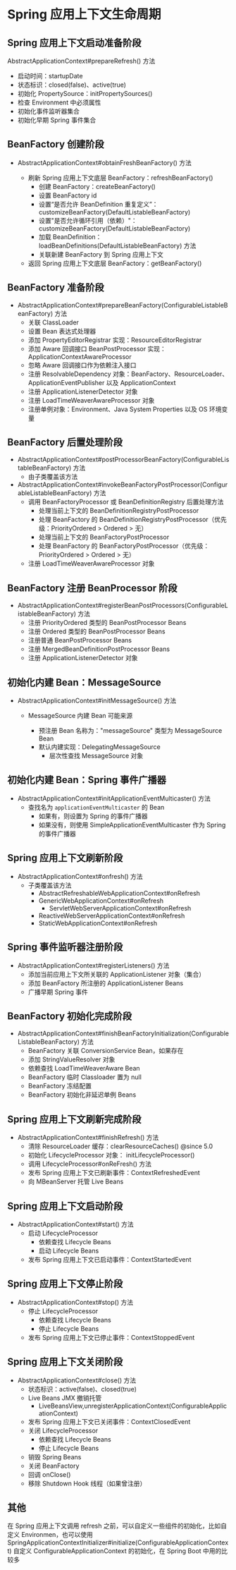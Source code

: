 # Spring 应用上下文生命周期

## Spring 应用上下文启动准备阶段

AbstractApplicationContext#prepareRefresh() 方法

* 启动时间：startupDate
* 状态标识：closed(false)、active(true)
* 初始化 PropertySource：initPropertySources()
* 检查 Environment 中必须属性
* 初始化事件监听器集合
* 初始化早期 Spring 事件集合



## BeanFactory 创建阶段

* AbstractApplicationContext#obtainFreshBeanFactory() 方法

  * 刷新 Spring 应用上下文底层 BeanFactory：refreshBeanFactory()
    * 创建 BeanFactory：createBeanFactory()
    * 设置 BeanFactory id
    * 设置“是否允许 BeanDefinition 重复定义”：customizeBeanFactory(DefaultListableBeanFactory)
    * 设置"是否允许循环引用（依赖）"：customizeBeanFactory(DefaultListableBeanFactory)
    * 加载 BeanDefinition：loadBeanDefinitions(DefaultListableBeanFactory) 方法
    * 关联新建 BeanFactory 到 Spring 应用上下文
  * 返回 Spring 应用上下文底层 BeanFactory：getBeanFactory()

  

## BeanFactory 准备阶段

* AbstractApplicationContext#prepareBeanFactory(ConfigurableListableBeanFactory) 方法
  * 关联 ClassLoader
  * 设置 Bean 表达式处理器
  * 添加 PropertyEditorRegistrar 实现：ResourceEditorRegistrar
  * 添加 Aware 回调接口 BeanPostProcessor 实现：ApplicationContextAwareProcessor
  * 忽略 Aware 回调接口作为依赖注入接口
  * 注册 ResolvableDependency 对象：BeanFactory、ResourceLoader、ApplicationEventPublisher 以及 ApplicationContext
  * 注册 ApplicationListenerDetector 对象
  * 注册 LoadTimeWeaverAwareProcessor 对象
  * 注册单例对象：Environment、Java System Properties 以及 OS 环境变量



## BeanFactory 后置处理阶段

* AbstractApplicationContext#postProcessorBeanFactory(ConfigurableListableBeanFactory) 方法
  * 由子类覆盖该方法
* AbstractApplicationContext#invokeBeanFactoryPostProcessor(ConfigurableListableBeanFactory) 方法
  * 调用 BeanFactoryProcessor 或 BeanDefinitionRegistry 后置处理方法
    * 处理当前上下文的 BeanDefinitionRegistryPostProcessor
    * 处理 BeanFactory 的 BeanDefinitionRegistryPostProcessor（优先级：PriorityOrdered > Ordered > 无）
    * 处理当前上下文的 BeanFactoryPostProcessor
    * 处理 BeanFactory 的 BeanFactoryPostProcessor（优先级：PriorityOrdered > Ordered > 无）
  * 注册 LoadTimeWeaverAwareProcessor 对象



## BeanFactory 注册 BeanProcessor 阶段

* AbstractApplicationContext#registerBeanPostProcessors(ConfigurableListableBeanFactory) 方法
  * 注册 PriorityOrdered 类型的 BeanPostProcessor Beans
  * 注册 Ordered 类型的 BeanPostProcessor Beans
  * 注册普通 BeanPostProcessor Beans
  * 注册 MergedBeanDefinitionPostProcessor Beans
  * 注册 ApplicationListenerDetector 对象



## 初始化内建 Bean：MessageSource

* AbstractApplicationContext#initMessageSource() 方法
  * MessageSource 内建 Bean 可能来源

    * 预注册 Bean 名称为："messageSource" 类型为 MessageSource Bean
    * 默认内建实现：DelegatingMessageSource
      * 层次性查找 MessageSource 对象



## 初始化内建 Bean：Spring 事件广播器

* AbstractApplicationContext#initApplicationEventMulticaster() 方法
  * 查找名为 `applicationEventMulticaster` 的 Bean
    * 如果有，则设置为 Spring 的事件广播器
    * 如果没有，则使用 SimpleApplicationEventMulticaster 作为 Spring 的事件广播器



## Spring 应用上下文刷新阶段

* AbstractApplicationContext#onfresh() 方法
  * 子类覆盖该方法
    * AbstractRefreshableWebApplicationContext#onRefresh
    * GenericWebApplicationContext#onRefresh
      * ServletWebServerApplicationContext#onRefresh
    * ReactiveWebServerApplicationContext#onRefresh
    * StaticWebApplicationContext#onRefresh



## Spring 事件监听器注册阶段

* AbstractApplicationContext#registerListeners() 方法
  * 添加当前应用上下文所关联的 ApplicationListener 对象（集合）
  * 添加 BeanFactory 所注册的 ApplicationListener Beans
  * 广播早期 Spring 事件



## BeanFactory 初始化完成阶段

* AbstractApplicationContext#finishBeanFactoryInitialization(ConfigurableListableBeanFactory) 方法
  * BeanFactory 关联 ConversionService Bean，如果存在
  * 添加 StringValueResolver 对象
  * 依赖查找 LoadTimeWeaverAware Bean
  * BeanFactory 临时 Classloader 置为 null
  * BeanFactory 冻结配置
  * BeanFactory 初始化非延迟单例 Beans



## Spring 应用上下文刷新完成阶段

* AbstractApplicationContext#finishRefresh() 方法
  * 清除 ResourceLoader 缓存：clearResourceCaches() @since 5.0
  * 初始化 LifecycleProcessor 对象： initLifecycleProcessor()
  * 调用 LifecycleProcessor#onReFresh() 方法
  * 发布 Spring 应用上下文已刷新事件：ContextRefreshedEvent
  * 向 MBeanServer 托管 Live Beans



## Spring 应用上下文启动阶段

* AbstractApplicationContext#start() 方法
  * 启动 LifecycleProcessor
    * 依赖查找 Lifecycle Beans
    * 启动 Lifecycle Beans
  * 发布 Spring 应用上下文已启动事件：ContextStartedEvent



## Spring 应用上下文停止阶段

* AbstractApplicationContext#stop() 方法
  * 停止 LifecycleProcessor
    * 依赖查找 Lifecycle Beans
    * 停止 Lifecycle Beans
  * 发布 Spring 应用上下文已停止事件：ContextStoppedEvent



## Spring 应用上下文关闭阶段

* AbstractApplicationContext#close() 方法
  * 状态标识：active(false)、closed(true)
  * Live Beans JMX 撤销托管
    * LiveBeansView,unregisterApplicationContext(ConfigurableApplicationContext)
  * 发布 Spring 应用上下文已关闭事件：ContextClosedEvent
  * 关闭 LifecycleProcessor
    * 依赖查找 Lifecycle Beans
    * 停止 Lifecycle Beans
  * 销毁 Spring Beans
  * 关闭 BeanFactory
  * 回调 onClose()
  * 移除 Shutdown Hook 线程（如果曾注册）



## 其他

在 Spring 应用上下文调用 refresh 之前，可以自定义一些组件的初始化，比如自定义 Environmen，也可以使用 SpringApplicationContextInitializer#initialize(ConfigurableApplicationContext) 自定义 ConfigurableApplicationContext 的初始化，在 Spring Boot 中用的比较多
